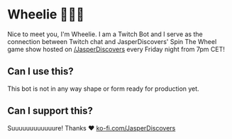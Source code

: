 # Wheelie 🚴🏻‍♂️
Nice to meet you, I'm Wheelie. I am a Twitch Bot and I serve as the connection between
Twitch chat and JasperDiscovers' Spin The Wheel game show hosted on <a href="https://twitch.tv/JasperDiscovers" target="_blank">/JasperDiscovers</a>
every Friday night from 7pm CET!

## Can I use this?
This bot is not in any way shape or form ready for production yet.

## Can I support this?
Suuuuuuuuuuuure! Thanks ♥ <a href="https://ko-fi.com/JasperDiscovers">ko-fi.com/JasperDiscovers</a>